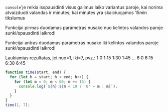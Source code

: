 `console`'je reikia isspausdinti visus galimus laiko variantus paroje, kai norima atvaizduoti valandas ir minutes; kai minutes yra skaiciuojamos 15min tikslumus

Funkcijai pirmas duodamas parametras nusako nuo kelintos valandos paroje sunki/spausdinti laikrodi

Funkcijai antras duodamas parametras nusako iki kelintos valandos paroje sunki/spausdinti laikrodi

Laukiamias rezultatas, jei nuo=1, iki=7, pvz.:
1:0
1:15
1:30
1:45
...
6:0
6:15
6:30
6:45

```js
function time(start, end) {
  for (let h = start; h < end; h++) {
    for (let m = 0; m < 60; m += 15) {
      console.log(`${h}:${m < 10 ? '0' + m : m}`);
    }
  }
}
time(1, 7);
```
